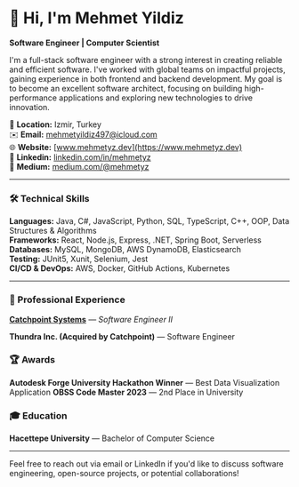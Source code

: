 
# 👋 Hi, I'm Mehmet Yildiz

**Software Engineer | Computer Scientist**

I'm a full-stack software engineer with a strong interest in creating reliable and efficient software. I've worked with global teams on impactful projects, gaining experience in both frontend and backend development. My goal is to become an excellent software architect, focusing on building high-performance applications and exploring new technologies to drive innovation.

📍 **Location:** Izmir, Turkey  
✉️ **Email:** [mehmetyildiz497@icloud.com](mailto:mehmetyildiz497@icloud.com)  
🌐 **Website:** [www.mehmetyz.dev](https://www.mehmetyz.dev)  
🔗 **Linkedin:** [linkedin.com/in/mehmetyz](https://linkedin.com/in/mehmetyz)  
📝 **Medium:** [medium.com/@mehmetyz](https://medium.com/@mehmetyz)  

---

### 🛠️ Technical Skills

**Languages:** Java, C#, JavaScript, Python, SQL, TypeScript, C++, OOP, Data Structures & Algorithms  
**Frameworks:** React, Node.js, Express, .NET, Spring Boot, Serverless  
**Databases:** MySQL, MongoDB, AWS DynamoDB, Elasticsearch  
**Testing:** JUnit5, Xunit, Selenium, Jest  
**CI/CD & DevOps:** AWS, Docker, GitHub Actions, Kubernetes  

---

### 💼 Professional Experience

**[Catchpoint Systems](https://www.catchpoint.com/)** — *Software Engineer II*

**Thundra Inc. (Acquired by Catchpoint)** — Software Engineer

### 🏆 Awards
**Autodesk Forge University Hackathon Winner** — Best Data Visualization Application 
**OBSS Code Master 2023** — 2nd Place in University

### 🎓 Education

**Hacettepe University** — Bachelor of Computer Science

---

Feel free to reach out via email or LinkedIn if you'd like to discuss software engineering, open-source projects, or potential collaborations!

